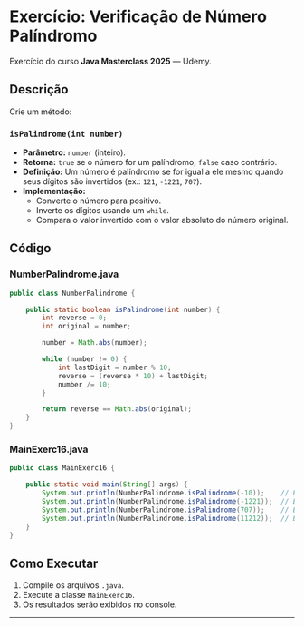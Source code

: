 # Exercício: Verificação de Número Palíndromo

Exercício do curso **Java Masterclass 2025** — Udemy.

## Descrição

Crie um método:

### `isPalindrome(int number)`
- **Parâmetro:** `number` (inteiro).
- **Retorna:** `true` se o número for um palíndromo, `false` caso contrário.
- **Definição:** Um número é palíndromo se for igual a ele mesmo quando seus dígitos são invertidos (ex.: `121`, `-1221`, `707`).
- **Implementação:**
    - Converte o número para positivo.
    - Inverte os dígitos usando um `while`.
    - Compara o valor invertido com o valor absoluto do número original.

## Código

### NumberPalindrome.java
```java
public class NumberPalindrome {

    public static boolean isPalindrome(int number) {
        int reverse = 0;
        int original = number;

        number = Math.abs(number);

        while (number != 0) {
            int lastDigit = number % 10;
            reverse = (reverse * 10) + lastDigit;
            number /= 10;
        }

        return reverse == Math.abs(original);
    }
}
```

### MainExerc16.java
```java
public class MainExerc16 {

    public static void main(String[] args) {
        System.out.println(NumberPalindrome.isPalindrome(-10));    // Esperado: false
        System.out.println(NumberPalindrome.isPalindrome(-1221));  // Esperado: true
        System.out.println(NumberPalindrome.isPalindrome(707));    // Esperado: true
        System.out.println(NumberPalindrome.isPalindrome(11212));  // Esperado: false
    }
}
```

## Como Executar

1. Compile os arquivos `.java`.
2. Execute a classe `MainExerc16`.
3. Os resultados serão exibidos no console.

---